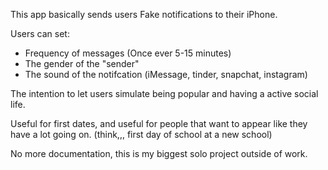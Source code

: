 This app basically sends users Fake notifications to their iPhone.

Users can set:
- Frequency of messages (Once ever 5-15 minutes)
- The gender of the "sender"
- The sound of the notifcation (iMessage, tinder, snapchat, instagram)

The intention to let users simulate being popular and having a active social life.

Useful for first dates, and useful for people that want to appear like they have a lot going on. (think,,, first day of school at a new school)


No more documentation, this is my biggest solo project outside of work.
 
